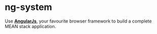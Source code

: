 ng-system
=========

Use **[AngularJs](https://angularjs.org/)**, your favourite browser framework to build a complete MEAN stack application.
